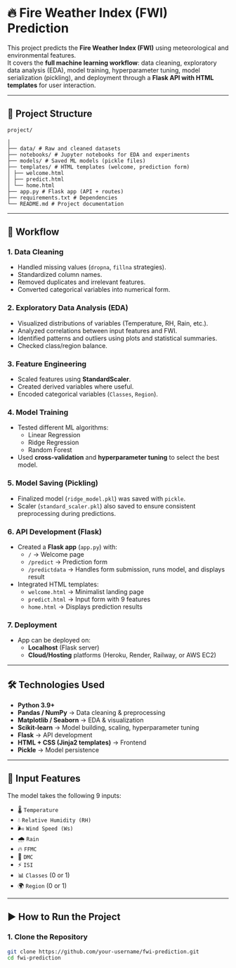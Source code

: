 # 🔥 Fire Weather Index (FWI) Prediction

This project predicts the **Fire Weather Index (FWI)** using meteorological and environmental features.  
It covers the **full machine learning workflow**: data cleaning, exploratory data analysis (EDA), model training, hyperparameter tuning, model serialization (pickling), and deployment through a **Flask API with HTML templates** for user interaction.

---

## 📌 Project Structure
```
project/

│
├── data/ # Raw and cleaned datasets
├── notebooks/ # Jupyter notebooks for EDA and experiments
├── models/ # Saved ML models (pickle files)
├── templates/ # HTML templates (welcome, prediction form)
│ ├── welcome.html
│ ├── predict.html
│ └── home.html
├── app.py # Flask app (API + routes)
├── requirements.txt # Dependencies
└── README.md # Project documentation
```

---

## 🚀 Workflow

### 1. Data Cleaning
- Handled missing values (`dropna`, `fillna` strategies).
- Standardized column names.
- Removed duplicates and irrelevant features.
- Converted categorical variables into numerical form.

### 2. Exploratory Data Analysis (EDA)
- Visualized distributions of variables (Temperature, RH, Rain, etc.).
- Analyzed correlations between input features and FWI.
- Identified patterns and outliers using plots and statistical summaries.
- Checked class/region balance.

### 3. Feature Engineering
- Scaled features using **StandardScaler**.
- Created derived variables where useful.
- Encoded categorical variables (`Classes`, `Region`).

### 4. Model Training
- Tested different ML algorithms:
  - Linear Regression
  - Ridge Regression
  - Random Forest
- Used **cross-validation** and **hyperparameter tuning** to select the best model.

### 5. Model Saving (Pickling)
- Finalized model (`ridge_model.pkl`) was saved with `pickle`.
- Scaler (`standard_scaler.pkl`) also saved to ensure consistent preprocessing during predictions.

### 6. API Development (Flask)
- Created a **Flask app** (`app.py`) with:
  - `/` → Welcome page
  - `/predict` → Prediction form
  - `/predictdata` → Handles form submission, runs model, and displays result
- Integrated HTML templates:
  - `welcome.html` → Minimalist landing page
  - `predict.html` → Input form with 9 features
  - `home.html` → Displays prediction results

### 7. Deployment
- App can be deployed on:
  - **Localhost** (Flask server)
  - **Cloud/Hosting** platforms (Heroku, Render, Railway, or AWS EC2)

---

## 🛠️ Technologies Used
- **Python 3.9+**
- **Pandas / NumPy** → Data cleaning & preprocessing
- **Matplotlib / Seaborn** → EDA & visualization
- **Scikit-learn** → Model building, scaling, hyperparameter tuning
- **Flask** → API development
- **HTML + CSS (Jinja2 templates)** → Frontend
- **Pickle** → Model persistence

---

## 📂 Input Features
The model takes the following 9 inputs:
- 🌡️ `Temperature`
- 💧 `Relative Humidity (RH)`
- 🌬️ `Wind Speed (Ws)`
- 🌧️ `Rain`
- 🔥 `FFMC`
- 🌲 `DMC`
- ⚡ `ISI`
- 📊 `Classes` (0 or 1)
- 🌍 `Region` (0 or 1)

---

## ▶️ How to Run the Project

### 1. Clone the Repository
```bash
git clone https://github.com/your-username/fwi-prediction.git
cd fwi-prediction

